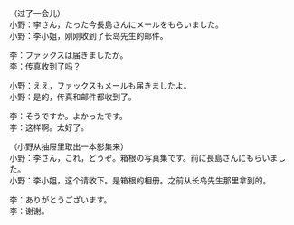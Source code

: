 （过了一会儿）  
小野：李さん，たった今長島さんにメールをもらいました。  
小野：李小姐，刚刚收到了长岛先生的邮件。  

李：ファックスは届きましたか。  
李：传真收到了吗？  

小野：ええ，ファックスもメールも届きましたよ。  
小野：是的，传真和邮件都收到了。  

李：そうですか。よかったです。  
李：这样啊。太好了。  

（小野从抽屉里取出一本影集来）  
小野：李さん，これ，どうぞ。箱根の写真集です。前に長島さんにもらいました。  
小野：李小姐，这个请收下。是箱根的相册。之前从长岛先生那里拿到的。  

李：ありがとうございます。  
李：谢谢。